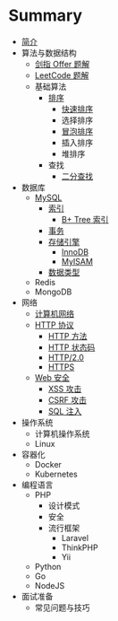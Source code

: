 # Summary

* [简介](README.md)
* 算法与数据结构
    * [剑指 Offer 题解](/algorithm/offer.md)
    * [LeetCode 题解](/algorithm/leetcode.md)
    * 基础算法
        * [排序](/algorithm/base/sort.md)
            * [快速排序](/algorithm/base/sort/quick-sort.md)
            * 选择排序
            * [冒泡排序](/algorithm/base/sort/bubble-sort.md)
            * 插入排序
            * 堆排序
        * 查找
            * [二分查找](/algorithm/base/search/binary-search.md)
* 数据库
    * [MySQL](/database/mysql.md)
        * [索引](/database/mysql/index.md)
            * [B+ Tree 索引](/database/mysql/index/b-tree.md)
        * [事务](/database/mysql/transaction.md)
        * [存储引擎](/database/mysql/engine.md)
            * [InnoDB](/database/mysql/engine/innodb.md)
            * [MyISAM](/database/mysql/engine/myisam.md)
        * [数据类型](/database/mysql/data-type.md)
    * Redis
    * MongoDB
* 网络
    * [计算机网络](/network/network.md)
    * [HTTP 协议](/network/http.md)
        * [HTTP 方法](/network/http/method.md)
        * [HTTP 状态码](/network/http/code.md)
        * [HTTP/2.0](/network/http/http-2.md)
        * [HTTPS](/network/http/https.md)
    * [Web 安全](/network/security.md) 
        * [XSS 攻击](/network/security/xss.md)
        * [CSRF 攻击](/network/security/csrf.md)
        * [SQL 注入](/network/security/sql.md)
* 操作系统
    * 计算机操作系统
    * Linux
* 容器化
    * Docker
    * Kubernetes
* 编程语言
    * PHP
        * 设计模式
        * 安全
        * 流行框架
            * Laravel
            * ThinkPHP
            * Yii
    * Python
    * Go
    * NodeJS
* 面试准备
    * 常见问题与技巧